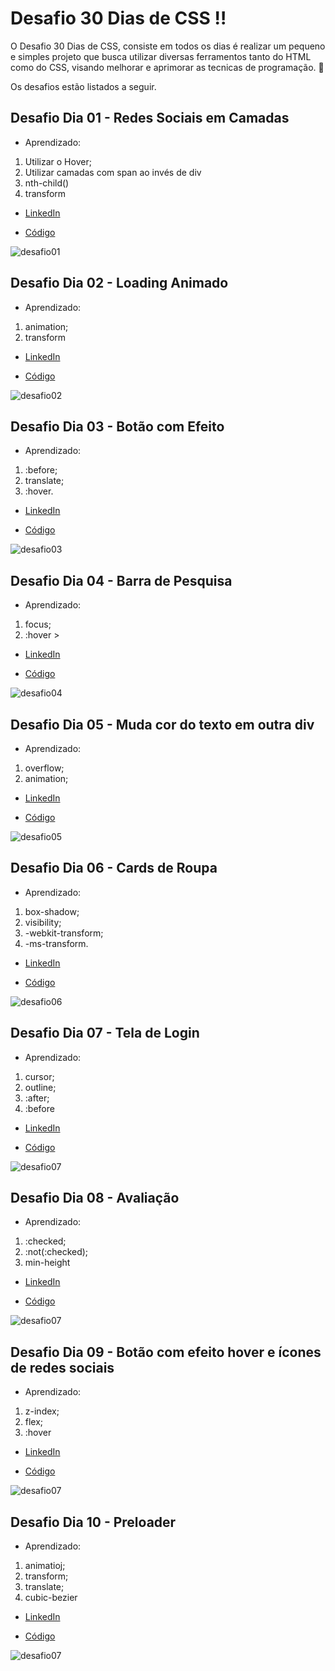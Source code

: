 # Desafio 30 Dias de CSS :bangbang:

O Desafio 30 Dias de CSS, consiste em  todos os dias é realizar um pequeno e simples projeto que busca utilizar diversas ferramentos tanto do HTML como do CSS, visando melhorar e aprimorar as tecnicas de programação. :rocket:


Os desafios estão listados a seguir.

## Desafio Dia 01 - Redes Sociais em Camadas 
* Aprendizado: 
1. Utilizar o Hover;
2. Utilizar camadas com span ao invés de div
3. nth-child()
4. transform

* [LinkedIn](https://www.linkedin.com/posts/isabela-corsi-24573b1b8_30diasdecss-html-css-activity-6753425690382671873-wIqe)

* [Código](https://github.com/isabelacorsi/30DiasCSS/tree/main/Desafio01%20-%20Redes%20Sociais%20em%20Camadas)

![desafio01](https://github.com/isabelacorsi/30DiasCSS/blob/main/Desafio01%20-%20Redes%20Sociais%20em%20Camadas/gif.gif)

## Desafio Dia 02 - Loading Animado 
* Aprendizado: 
1. animation;
2. transform

* [LinkedIn](https://www.linkedin.com/posts/isabela-corsi-24573b1b8_30diasdecss-html-css-activity-6753829355652202496-DjWs)

* [Código](https://github.com/isabelacorsi/30DiasCSS/tree/main/Desafio02%20-%20Loading%20Animado)

![desafio02](https://github.com/isabelacorsi/30DiasCSS/blob/main/Desafio02%20-%20Loading%20Animado/gif%20(1).gif)

## Desafio Dia 03 - Botão com Efeito 

* Aprendizado: 
1. :before;
2. translate;
3. :hover.

* [LinkedIn](https://www.linkedin.com/posts/isabela-corsi-24573b1b8_30diasdecss-html-css-activity-6754162563396775936-_pp1)

* [Código](https://github.com/isabelacorsi/30DiasCSS/tree/main/Desafio03%20-%20Botão%20com%20Efeito)

![desafio03](https://github.com/isabelacorsi/30DiasCSS/blob/main/Desafio03%20-%20Botão%20com%20Efeito/desafio04%20gif.gif)


## Desafio Dia 04 - Barra de Pesquisa

* Aprendizado: 
1. focus;
2. :hover >

* [LinkedIn](https://www.linkedin.com/posts/isabela-corsi-24573b1b8_30diasdecss-html-html5-activity-6754520968036724736-NluM)

* [Código](https://github.com/isabelacorsi/30DiasCSS/tree/main/Desafio04%20-%20Barra%20de%20Pesquisa)

![desafio04](https://github.com/isabelacorsi/30DiasCSS/blob/main/Desafio04%20-%20Barra%20de%20Pesquisa/gif.gif)

## Desafio Dia 05 - Muda cor do texto em outra div

* Aprendizado: 
1. overflow;
2. animation;

* [LinkedIn](https://www.linkedin.com/posts/isabela-corsi-24573b1b8_30diasdecss-html-html5-activity-6754934865684160512-dGaD)

* [Código](https://github.com/isabelacorsi/30DiasCSS/tree/main/Dia05%20-%20Muda%20Cor%20do%20Texto%20em%20Outra%20Div)

![desafio05](https://github.com/isabelacorsi/30DiasCSS/blob/main/Dia05%20-%20Muda%20Cor%20do%20Texto%20em%20Outra%20Div/gif%20(1).gif)

## Desafio Dia 06 - Cards de Roupa

* Aprendizado: 
1. box-shadow;
2. visibility;
3. -webkit-transform;
4. -ms-transform.

* [LinkedIn](https://www.linkedin.com/posts/isabela-corsi-24573b1b8_30diasdecss-html-css-activity-6755246203648188416-2-KQ)

* [Código](https://github.com/isabelacorsi/30DiasCSS/tree/main/Dia06%20-%20Cards%20de%20Roupa)

![desafio06](https://github.com/isabelacorsi/30DiasCSS/blob/main/Dia06%20-%20Cards%20de%20Roupa/gif.gif)


## Desafio Dia 07 - Tela de Login

* Aprendizado: 
1. cursor;
2. outline;
3. :after;
4. :before

* [LinkedIn](https://www.linkedin.com/posts/isabela-corsi-24573b1b8_30diasdecss-html-html5-activity-6755601346927357952-9Pkl)

* [Código](https://github.com/isabelacorsi/30DiasCSS/tree/main/Dia07%20-%20Tela%20de%20Login)

![desafio07](https://github.com/isabelacorsi/30DiasCSS/blob/main/Dia07%20-%20Tela%20de%20Login/gif.gif)

## Desafio Dia 08 - Avaliação

* Aprendizado: 
1. :checked;
2. :not(:checked);
3. min-height

* [LinkedIn](https://www.linkedin.com/posts/isabela-corsi-24573b1b8_30diasdecss-html-html5-activity-6755967330276192256-FAa-)

* [Código](https://github.com/isabelacorsi/30DiasCSS/tree/main/Dia08%20-%20Avaliação)

![desafio07](https://github.com/isabelacorsi/30DiasCSS/blob/main/Dia08%20-%20Avaliação/gif.gif)

## Desafio Dia 09 - Botão com efeito hover e ícones de redes sociais

* Aprendizado: 
1. z-index;
2. flex;
3. :hover

* [LinkedIn](https://www.linkedin.com/posts/isabela-corsi-24573b1b8_30diasdecss-html-html5-activity-6756404459544342528-HAON)

* [Código](https://github.com/isabelacorsi/30DiasCSS/tree/main/Dia09%20-%20Botão%20com%20ícone%20de%20redes%20sociais)

![desafio07](https://github.com/isabelacorsi/30DiasCSS/blob/main/Dia09%20-%20Botão%20com%20ícone%20de%20redes%20sociais/gif%20(1).gif)

## Desafio Dia 10 - Preloader

* Aprendizado: 
1. animatioj;
2. transform;
3. translate;
4. cubic-bezier

* [LinkedIn](https://www.linkedin.com/posts/isabela-corsi-24573b1b8_30diasdecss-html-html5-activity-6756748694554505216-38bv)

* [Código]()

![desafio07](https://j.gifs.com/ANRz7p.gif)
